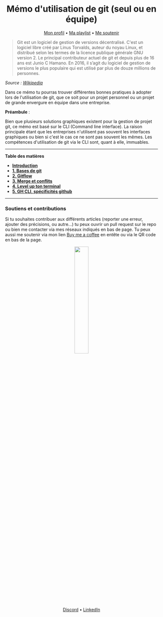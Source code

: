 <div align="center">
<h1>Mémo d'utilisation de git (seul ou en équipe)</h1>

<div>

[Mon profil](https://github.com/lbAntoine) • [Ma playlist](https://open.spotify.com/playlist/3o0OqYN0EFmReWTdlbybAW?si=D9RAH_usT9yd8Dmdj7n-Qg) • [Me soutenir](https://www.buymeacoffee.com/lbAntoine)

</div>
</div>

> Git est un logiciel de gestion de versions décentralisé. C'est un logiciel libre créé par Linus Torvalds, auteur du noyau Linux, et distribué selon les termes de la licence publique générale GNU version 2. Le principal contributeur actuel de git et depuis plus de 16 ans est Junio C Hamano. En 2016, il s’agit du logiciel de gestion de versions le plus populaire qui est utilisé par plus de douze millions de personnes.

_Source : [Wikipedia](https://fr.wikipedia.org/wiki/Git)_

Dans ce mémo tu pourras trouver différentes bonnes pratiques à adopter lors de l'utilisation de git, que ce soit pour un projet personnel ou un projet de grande envergure en équipe dans une entreprise.

**Préambule** :

Bien que plusieurs solutions graphiques existent pour la gestion de projet git, ce mémo est basé sur le CLI (Command line interface). La raison principale étant que les entreprises n'utilisent pas souvent les interfaces graphiques ou bien si c'est le cas ce ne sont pas souvent les mêmes. Les compétences d'utilisation de git via le CLI sont, quant à elle, immuables.

---

**Table des matières**

- **[Introduction](./episodes/introduction.md)**
- **[1. Bases de git](./episodes/lesbasesdegit.md)**
- **[2. Gitflow](./episodes/gitflow.md)**
- **[3. Merge et conflits](./episodes/mergeconflicts.md)**
- **[4. Level up ton terminal](./episodes/levelupterm.md)**
- **[5. GH CLI, spécificités github](./episodes/ghcli.md)**

---

### Soutiens et contributions

Si tu souhaites contribuer aux différents articles (reporter une erreur, ajouter des précisions, ou autre...) tu peux ouvrir un pull request sur le repo ou bien me contacter via mes réseaux indiqués en bas de page. Tu peux aussi me soutenir via mon lien [Buy me a coffee](https://www.buymeacoffee.com/lbAntoine) en entête ou via le QR code en bas de la page.

<div align="center">
<img width="30%" src="https://utfs.io/f/35969b6d-f22c-4a41-9775-a54026f1ff73-mwy9q0.png" />
<div>

[Discord](https://discordapp.com/users/328163554991669251) • [LinkedIn](https://linkedin.com/in/antoine-le-bras/)

</div>
</div>
